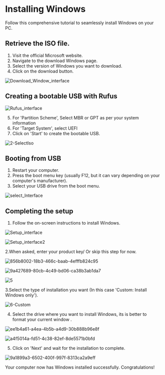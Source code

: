 # Installing Windows
Follow this comprehensive tutorial to seamlessly install Windows on your PC.
## Retrieve the ISO file.
1. Visit the official Microsoft website.
2. Navigate to the download Windows page.
3. Select the version of Windows you want to download.
4. Click on the download button.

![Download_Window_interface](https://github.com/Abubakar209/Operating-System-Lab/assets/120156365/4030f2cf-3e63-4ca2-8b58-5bae915bbdeb)

## Creating a bootable USB with Rufus

![Rufus_interface](https://github.com/Abubakar209/Operating-System-Lab/assets/120156365/7668269c-19c8-47c8-888f-4c8fec3c0d8c)

5. For 'Partition Scheme', Select MBR or GPT as per your system information
6. For 'Target System', select UEFI
7. Click on 'Start' to create the bootable USB.

![2-SelectIso](https://github.com/Abubakar209/Operating-System-Lab/assets/120156365/9baefbf7-9b16-4639-a09e-4c924228b1ba)

## Booting from USB
1. Restart your computer.
2. Press the boot menu key (usually F12, but it can vary depending on your computer's manufacturer).
3. Select your USB drive from the boot menu.

![select_Interface](https://github.com/Abubakar209/Operating-System-Lab/assets/120156365/5af5cddb-aba6-45ff-8cce-c60432012184)

## Completing the setup
1. Follow the on-screen instructions to install Windows.

![Setup_interface](https://github.com/Abubakar209/Operating-System-Lab/assets/120156365/d82fdfba-deaa-4aa2-a999-e5381d25b9f5)

![Setup_interface2](https://github.com/Abubakar209/Operating-System-Lab/assets/120156365/64e7a657-54dd-4ce6-bc48-1ec2f430b205)

2.When asked, enter your product key/ Or skip this step for now.

![856b8002-18b3-466c-baab-4efffb824c95](https://github.com/Abubakar209/Operating-System-Lab/assets/120156365/6ccfd3dc-e2fb-4327-b376-1a8122a74296)

![9a427689-80cb-4c49-bd06-ca38b3ab1da7](https://github.com/Abubakar209/Operating-System-Lab/assets/120156365/84a22c99-d5fa-4fd3-aaf9-127b566ff1cb)

![5](https://github.com/Abubakar209/Operating-System-Lab/assets/120156365/47b4676e-5018-4ea0-9005-3ac07ab98d8a)

3.Select the type of installation you want (In this case 'Custom: Install Windows only').

![6-Custom](https://github.com/Abubakar209/Operating-System-Lab/assets/120156365/86e1f676-50b3-4b1c-9e98-d25aa1df1248)

4. Select the drive where you want to install Windows, its is better to format your current window .

![ee1b4a61-a4ea-4b5b-a4d9-30b888b96e8f](https://github.com/Abubakar209/Operating-System-Lab/assets/120156365/32c1d0d0-28a3-48d0-8af9-04aefd1427f6)


![a4f5014a-fd51-4c38-82ef-8de5571b0bfd](https://github.com/Abubakar209/Operating-System-Lab/assets/120156365/c0f472c2-3655-4f88-9ddd-6522da9561c2)

5. Click on 'Next' and wait for the installation to complete.

![9a1899a3-6502-400f-997f-8313ca2a9eff](https://github.com/Abubakar209/Operating-System-Lab/assets/120156365/c6f578f7-6757-4021-8f80-16312c192ad8)

Your computer now has Windows installed successfully. Congratulations!
